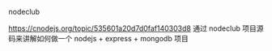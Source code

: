 nodeclub

https://cnodejs.org/topic/535601a20d7d0faf140303d8 通过 nodeclub 项目源码来讲解如何做一个 nodejs + express + mongodb 项目
